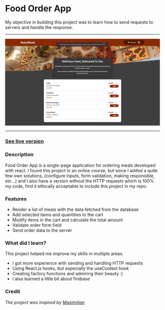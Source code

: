 # Food Order App

My objective in building this project was to learn how to send requests to servers and handle the response.

---

![index page](food-order.png)

---

### [See live version](https://react-http-14562.web.app/)

### Description

Food Order App is a single-page application for ordering meals developed with react. I found this project in an online course, but since I added a quite few
own solutions, (configure inputs, form validation, making responsible, etc...) and I also have a version without the HTTP requests which is 100% my code, find it ethically acceptable to include
this project in my repo.

### Features

- Render a list of meals with the data fetched from the database
- Add selected items and quantities to the cart
- Modify items in the cart and calculate the total amount
- Validate order form field
- Send order data to the server

### What did I learn?

This project helped me improve my skills in multiple areas.

- I got more experience with sending and handling HTTP requests
- Using React.js hooks, but especially the useContext hook
- Creating factory functions and admiring their beauty :) 
- I also learned a little bit about firebase

### Credit

_The project was inspired by [Maximilian](https://academind.com/)_
